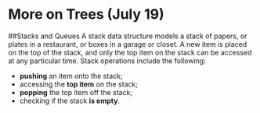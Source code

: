 More on Trees (July 19)
===

##Stacks and Queues
A stack data structure models a stack of papers, or plates in a restaurant, or boxes in a garage or closet. A new item is placed on the top of the stack, and only the top item on the stack can be accessed at any particular time. Stack operations include the following:
+ **pushing** an item onto the stack;
+ accessing the **top item** on the stack;
+ **popping** the top item off the stack;
+ checking if the stack **is empty**.

